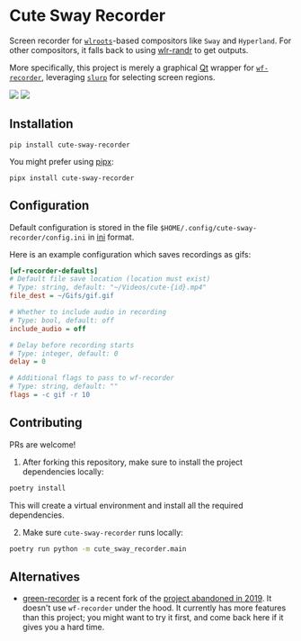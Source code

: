 # Cute Sway Recorder

Screen recorder for [`wlroots`](https://gitlab.freedesktop.org/wlroots/wlroots/)-based compositors like `Sway` and `Hyperland`. For other compositors, it falls back to using [wlr-randr](https://sr.ht/~emersion/wlr-randr/) to get outputs.

More specifically, this project is merely a graphical [Qt](https://www.qt.io/) wrapper for [`wf-recorder`](https://github.com/ammen99/wf-recorder), leveraging [`slurp`](https://github.com/emersion/slurp) for selecting screen regions.

![](screenshots/recording.png)
![](screenshots/done.png)

## Installation

```shell
pip install cute-sway-recorder
```

You might prefer using [pipx](https://pypa.github.io/pipx/):

```shell
pipx install cute-sway-recorder
```

## Configuration

Default configuration is stored in the file `$HOME/.config/cute-sway-recorder/config.ini`
in [ini](https://docs.python.org/3/library/configparser.html#supported-ini-file-structure) format.

Here is an example configuration which saves recordings as gifs:

```ini
[wf-recorder-defaults]
# Default file save location (location must exist)
# Type: string, default: "~/Videos/cute-{id}.mp4"
file_dest = ~/Gifs/gif.gif

# Whether to include audio in recording
# Type: bool, default: off
include_audio = off

# Delay before recording starts 
# Type: integer, default: 0
delay = 0

# Additional flags to pass to wf-recorder
# Type: string, default: ""
flags = -c gif -r 10
```

## Contributing

PRs are welcome!

1. After forking this repository, make sure to install the project dependencies locally:

```bash
poetry install
```

This will create a virtual environment and install all the required dependencies.

2. Make sure `cute-sway-recorder` runs locally:

```bash
poetry run python -m cute_sway_recorder.main
```

## Alternatives

- [green-recorder](https://github.com/dvershinin/green-recorder) is a recent fork of the [project abandoned in 2019](https://github.com/mhsabbagh/green-recorder). It doesn't use `wf-recorder` under
  the hood. It currently has more features than this project; you might want to try it first, and come back here if it gives you a hard time.
